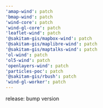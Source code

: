 ```yaml
---
'amap-wind': patch
'bmap-wind': patch
'wind-core': patch
'wind-gl-core': patch
'leaflet-wind': patch
'@sakitam-gis/mapbox-wind': patch
'@sakitam-gis/maplibre-wind': patch
'@sakitam-gis/maptalks-wind': patch
'ol-wind': patch
'ol5-wind': patch
'openlayers-wind': patch
'particles-poc': patch
'@sakitam-gis/rbush': patch
'wind-gl-worker': patch
---
```


release: bump version
